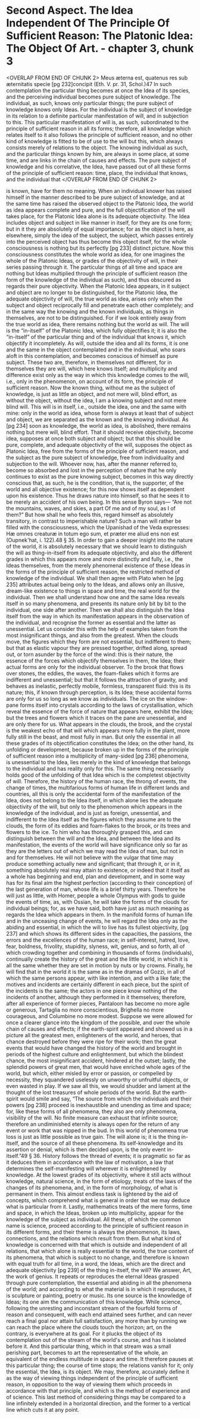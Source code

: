 # Second Aspect. The Idea Independent Of The Principle Of Sufficient Reason: The Platonic Idea: The Object Of Art. - chapter 3, chunk 3

<OVERLAP FROM END OF CHUNK 2>
Meus æterna est, quatenus res sub æternitatis specie [pg 232]concipit (Eth. V. pr. 31, Schol.)47 In such contemplation the particular thing becomes at once the Idea of its species, and the perceiving individual becomes pure subject of knowledge. The individual, as such, knows only particular things; the pure subject of knowledge knows only Ideas. For the individual is the subject of knowledge in its relation to a definite particular manifestation of will, and in subjection to this. This particular manifestation of will is, as such, subordinated to the principle of sufficient reason in all its forms; therefore, all knowledge which relates itself to it also follows the principle of sufficient reason, and no other kind of knowledge is fitted to be of use to the will but this, which always consists merely of relations to the object. The knowing individual as such, and the particular things known by him, are always in some place, at some time, and are links in the chain of causes and effects. The pure subject of knowledge and his correlative, the Idea, have passed out of all these forms of the principle of sufficient reason: time, place, the individual that knows, and the individual that
</OVERLAP FROM END OF CHUNK 2>

is known, have for them no meaning. When an individual knower has raised himself in the manner described to be pure subject of knowledge, and at the same time has raised the observed object to the Platonic Idea, the world as idea appears complete and pure, and the full objectification of the will takes place, for the Platonic Idea alone is its adequate objectivity. The Idea includes object and subject in like manner in itself, for they are its one form; but in it they are absolutely of equal importance; for as the object is here, as elsewhere, simply the idea of the subject, the subject, which passes entirely into the perceived object has thus become this object itself, for the whole consciousness is nothing but its perfectly [pg 233] distinct picture. Now this consciousness constitutes the whole world as idea, for one imagines the whole of the Platonic Ideas, or grades of the objectivity of will, in their series passing through it. The particular things of all time and space are nothing but Ideas multiplied through the principle of sufficient reason (the form of the knowledge of the individual as such), and thus obscured as regards their pure objectivity. When the Platonic Idea appears, in it subject and object are no longer to be distinguished, for the Platonic Idea, the adequate objectivity of will, the true world as idea, arises only when the subject and object reciprocally fill and penetrate each other completely; and in the same way the knowing and the known individuals, as things in themselves, are not to be distinguished. For if we look entirely away from the true world as idea, there remains nothing but the world as will. The will is the “in-itself” of the Platonic Idea, which fully objectifies it; it is also the “in-itself” of the particular thing and of the individual that knows it, which objectify it incompletely. As will, outside the idea and all its forms, it is one and the same in the object contemplated and in the individual, who soars aloft in this contemplation, and becomes conscious of himself as pure subject. These two are, therefore, in themselves not different, for in themselves they are will, which here knows itself; and multiplicity and difference exist only as the way in which this knowledge comes to the will, i.e., only in the phenomenon, on account of its form, the principle of sufficient reason. Now the known thing, without me as the subject of knowledge, is just as little an object, and not mere will, blind effort, as without the object, without the idea, I am a knowing subject and not mere blind will. This will is in itself, i.e., outside the idea, one and the same with mine: only in the world as idea, whose form is always at least that of subject and object, we are separated as the known and the knowing individual. As [pg 234] soon as knowledge, the world as idea, is abolished, there remains nothing but mere will, blind effort. That it should receive objectivity, become idea, supposes at once both subject and object; but that this should be pure, complete, and adequate objectivity of the will, supposes the object as Platonic Idea, free from the forms of the principle of sufficient reason, and the subject as the pure subject of knowledge, free from individuality and subjection to the will. Whoever now, has, after the manner referred to, become so absorbed and lost in the perception of nature that he only continues to exist as the pure knowing subject, becomes in this way directly conscious that, as such, he is the condition, that is, the supporter, of the world and all objective existence; for this now shows itself as dependent upon his existence. Thus he draws nature into himself, so that he sees it to be merely an accident of his own being. In this sense Byron says— “Are not the mountains, waves, and skies, a part Of me and of my soul, as I of them?” But how shall he who feels this, regard himself as absolutely transitory, in contrast to imperishable nature? Such a man will rather be filled with the consciousness, which the Upanishad of the Veda expresses: Hæ omnes creaturæ in totum ego sum, et præter me aliud ens non est (Oupnek'hat, i. 122).48 § 35. In order to gain a deeper insight into the nature of the world, it is absolutely necessary that we should learn to distinguish the will as thing-in-itself from its adequate objectivity, and also the different grades in which this appears more and more distinctly and fully, i.e., the Ideas themselves, from the merely phenomenal existence of these Ideas in the forms of the principle of sufficient reason, the restricted method of knowledge of the individual. We shall then agree with Plato when he [pg 235] attributes actual being only to the Ideas, and allows only an illusive, dream-like existence to things in space and time, the real world for the individual. Then we shall understand how one and the same Idea reveals itself in so many phenomena, and presents its nature only bit by bit to the individual, one side after another. Then we shall also distinguish the Idea itself from the way in which its manifestation appears in the observation of the individual, and recognise the former as essential and the latter as unessential. Let us consider this with the help of examples taken from the most insignificant things, and also from the greatest. When the clouds move, the figures which they form are not essential, but indifferent to them; but that as elastic vapour they are pressed together, drifted along, spread out, or torn asunder by the force of the wind: this is their nature, the essence of the forces which objectify themselves in them, the Idea; their actual forms are only for the individual observer. To the brook that flows over stones, the eddies, the waves, the foam-flakes which it forms are indifferent and unessential; but that it follows the attraction of gravity, and behaves as inelastic, perfectly mobile, formless, transparent fluid: this is its nature; this, if known through perception, is its Idea; these accidental forms are only for us so long as we know as individuals. The ice on the window-pane forms itself into crystals according to the laws of crystallisation, which reveal the essence of the force of nature that appears here, exhibit the Idea; but the trees and flowers which it traces on the pane are unessential, and are only there for us. What appears in the clouds, the brook, and the crystal is the weakest echo of that will which appears more fully in the plant, more fully still in the beast, and most fully in man. But only the essential in all these grades of its objectification constitutes the Idea; on the other hand, its unfolding or development, because broken up in the forms of the principle of sufficient reason into a multiplicity of many-sided [pg 236] phenomena, is unessential to the Idea, lies merely in the kind of knowledge that belongs to the individual and has reality only for this. The same thing necessarily holds good of the unfolding of that Idea which is the completest objectivity of will. Therefore, the history of the human race, the throng of events, the change of times, the multifarious forms of human life in different lands and countries, all this is only the accidental form of the manifestation of the Idea, does not belong to the Idea itself, in which alone lies the adequate objectivity of the will, but only to the phenomenon which appears in the knowledge of the individual, and is just as foreign, unessential, and indifferent to the Idea itself as the figures which they assume are to the clouds, the form of its eddies and foam-flakes to the brook, or its trees and flowers to the ice. To him who has thoroughly grasped this, and can distinguish between the will and the Idea, and between the Idea and its manifestation, the events of the world will have significance only so far as they are the letters out of which we may read the Idea of man, but not in and for themselves. He will not believe with the vulgar that time may produce something actually new and significant; that through it, or in it, something absolutely real may attain to existence, or indeed that it itself as a whole has beginning and end, plan and development, and in some way has for its final aim the highest perfection (according to their conception) of the last generation of man, whose life is a brief thirty years. Therefore he will just as little, with Homer, people a whole Olympus with gods to guide the events of time, as, with Ossian, he will take the forms of the clouds for individual beings; for, as we have said, both have just as much meaning as regards the Idea which appears in them. In the manifold forms of human life and in the unceasing change of events, he will regard the Idea only as the abiding and essential, in which the will to live has its fullest objectivity, [pg 237] and which shows its different sides in the capacities, the passions, the errors and the excellences of the human race; in self-interest, hatred, love, fear, boldness, frivolity, stupidity, slyness, wit, genius, and so forth, all of which crowding together and combining in thousands of forms (individuals), continually create the history of the great and the little world, in which it is all the same whether they are set in motion by nuts or by crowns. Finally, he will find that in the world it is the same as in the dramas of Gozzi, in all of which the same persons appear, with like intention, and with a like fate; the motives and incidents are certainly different in each piece, but the spirit of the incidents is the same; the actors in one piece know nothing of the incidents of another, although they performed in it themselves; therefore, after all experience of former pieces, Pantaloon has become no more agile or generous, Tartaglia no more conscientious, Brighella no more courageous, and Columbine no more modest. Suppose we were allowed for once a clearer glance into the kingdom of the possible, and over the whole chain of causes and effects; if the earth-spirit appeared and showed us in a picture all the greatest men, enlighteners of the world, and heroes, that chance destroyed before they were ripe for their work; then the great events that would have changed the history of the world and brought in periods of the highest culture and enlightenment, but which the blindest chance, the most insignificant accident, hindered at the outset; lastly, the splendid powers of great men, that would have enriched whole ages of the world, but which, either misled by error or passion, or compelled by necessity, they squandered uselessly on unworthy or unfruitful objects, or even wasted in play. If we saw all this, we would shudder and lament at the thought of the lost treasures of whole periods of the world. But the earth-spirit would smile and say, “The source from which the individuals and their powers [pg 238] proceed is inexhaustible and unending as time and space; for, like these forms of all phenomena, they also are only phenomena, visibility of the will. No finite measure can exhaust that infinite source; therefore an undiminished eternity is always open for the return of any event or work that was nipped in the bud. In this world of phenomena true loss is just as little possible as true gain. The will alone is; it is the thing in-itself, and the source of all these phenomena. Its self-knowledge and its assertion or denial, which is then decided upon, is the only event in-itself.”49 § 36. History follows the thread of events; it is pragmatic so far as it deduces them in accordance with the law of motivation, a law that determines the self-manifesting will wherever it is enlightened by knowledge. At the lowest grades of its objectivity, where it still acts without knowledge, natural science, in the form of etiology, treats of the laws of the changes of its phenomena, and, in the form of morphology, of what is permanent in them. This almost endless task is lightened by the aid of concepts, which comprehend what is general in order that we may deduce what is particular from it. Lastly, mathematics treats of the mere forms, time and space, in which the Ideas, broken up into multiplicity, appear for the knowledge of the subject as individual. All these, of which the common name is science, proceed according to the principle of sufficient reason in its different forms, and their theme is always the phenomenon, its laws, connections, and the relations which result from them. But what kind of knowledge is concerned with that which is outside and independent of all relations, that which alone is really essential to the world, the true content of its phenomena, that which is subject to no change, and therefore is known with equal truth for all time, in a word, the Ideas, which are the direct and adequate objectivity [pg 239] of the thing in-itself, the will? We answer, Art, the work of genius. It repeats or reproduces the eternal Ideas grasped through pure contemplation, the essential and abiding in all the phenomena of the world; and according to what the material is in which it reproduces, it is sculpture or painting, poetry or music. Its one source is the knowledge of Ideas; its one aim the communication of this knowledge. While science, following the unresting and inconstant stream of the fourfold forms of reason and consequent, with each end attained sees further, and can never reach a final goal nor attain full satisfaction, any more than by running we can reach the place where the clouds touch the horizon; art, on the contrary, is everywhere at its goal. For it plucks the object of its contemplation out of the stream of the world's course, and has it isolated before it. And this particular thing, which in that stream was a small perishing part, becomes to art the representative of the whole, an equivalent of the endless multitude in space and time. It therefore pauses at this particular thing; the course of time stops; the relations vanish for it; only the essential, the Idea, is its object. We may, therefore, accurately define it as the way of viewing things independent of the principle of sufficient reason, in opposition to the way of viewing them which proceeds in accordance with that principle, and which is the method of experience and of science. This last method of considering things may be compared to a line infinitely extended in a horizontal direction, and the former to a vertical line which cuts it at any point.